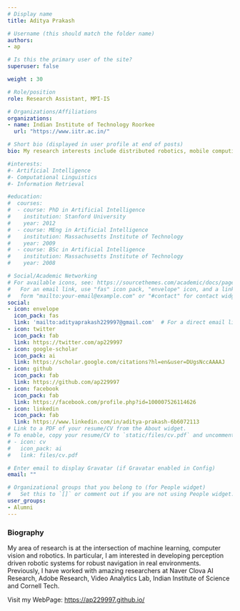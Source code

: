```yaml
---
# Display name
title: Aditya Prakash

# Username (this should match the folder name)
authors:
- ap

# Is this the primary user of the site?
superuser: false

weight : 30

# Role/position
role: Research Assistant, MPI-IS

# Organizations/Affiliations
organizations:
- name: Indian Institute of Technology Roorkee
  url: "https://www.iitr.ac.in/"

# Short bio (displayed in user profile at end of posts)
bio: My research interests include distributed robotics, mobile computing and programmable matter.

#interests:
#- Artificial Intelligence
#- Computational Linguistics
#- Information Retrieval

#education:
#  courses:
#  - course: PhD in Artificial Intelligence
#    institution: Stanford University
#    year: 2012
#  - course: MEng in Artificial Intelligence
#    institution: Massachusetts Institute of Technology
#    year: 2009
#  - course: BSc in Artificial Intelligence
#    institution: Massachusetts Institute of Technology
#    year: 2008

# Social/Academic Networking
# For available icons, see: https://sourcethemes.com/academic/docs/page-builder/#icons
#   For an email link, use "fas" icon pack, "envelope" icon, and a link in the
#   form "mailto:your-email@example.com" or "#contact" for contact widget.
social:
- icon: envelope
  icon_pack: fas
  link: 'mailto:adityaprakash229997@gmail.com'  # For a direct email link, use "mailto:test@example.org".
- icon: twitter
  icon_pack: fab
  link: https://twitter.com/ap229997
- icon: google-scholar
  icon_pack: ai
  link: https://scholar.google.com/citations?hl=en&user=DUgsNccAAAAJ
- icon: github
  icon_pack: fab
  link: https://github.com/ap229997
- icon: facebook
  icon_pack: fab
  link: https://facebook.com/profile.php?id=100007526114626
- icon: linkedin
  icon_pack: fab
  link: https://www.linkedin.com/in/aditya-prakash-6b6072113
# Link to a PDF of your resume/CV from the About widget.
# To enable, copy your resume/CV to `static/files/cv.pdf` and uncomment the lines below.
# - icon: cv
#   icon_pack: ai
#   link: files/cv.pdf

# Enter email to display Gravatar (if Gravatar enabled in Config)
email: ""

# Organizational groups that you belong to (for People widget)
#   Set this to `[]` or comment out if you are not using People widget.
user_groups:
- Alumni
---
```


### Biography

My area of research is at the intersection of machine learning, computer vision and robotics. In particular, I am interested in developing perception driven robotic systems for robust navigation in real environments. Previously, I have worked with amazing researchers at Naver Clova AI Research, Adobe Research, Video Analytics Lab, Indian Institute of Science and Cornell Tech.

Visit my WebPage: https://ap229997.github.io/

